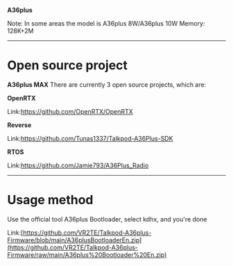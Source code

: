 <b>A36plus</b>

Note: In some areas the model is A36plus 8W/A36plus 10W
Memory: 128K+2M

---

# Open source project


<b>A36plus MAX</b>
There are currently 3 open source projects, which are:

<b>OpenRTX</b>

Link:https://github.com/OpenRTX/OpenRTX


<b>Reverse</b>

Link:https://github.com/Tunas1337/Talkpod-A36Plus-SDK


<b>RTOS</b>

Link:https://github.com/Jamie793/A36Plus_Radio

---

# Usage method

Use the official tool A36plus Bootloader, select kdhx, and you're done

Link:[https://github.com/VR2TE/Talkpod-A36plus-Firmware/blob/main/A36plusBootloaderEn.zip](https://github.com/VR2TE/Talkpod-A36plus-Firmware/raw/main/A36plus%20Bootloader%20En.zip)
